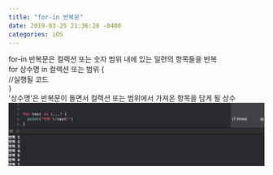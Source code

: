 ```yaml
---
title: "for-in 반복문"
date: 2019-03-25 21:36:28 -0400
categories: iOS
---
```

for-in 반복문은 컬렉션 또는 숫자 범위 내에 있는 일련의 항목들을 반복
<br>
for 상수명 in 컬렉션 또는 범위 {
<br>
//실행될 코드
<br>
}
<br>
'상수명'은 반복문이 돌면서 컬렉션 또는 범위에서 가져온 항목을 담게 될 상수
![for-in](/img/for-in.png)

